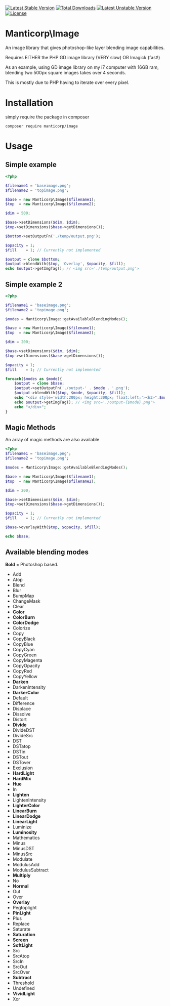  [![Latest Stable Version](https://poser.pugx.org/manticorp/image/v/stable)](https://packagist.org/packages/manticorp/image) [![Total Downloads](https://poser.pugx.org/manticorp/image/downloads)](https://packagist.org/packages/manticorp/image) [![Latest Unstable Version](https://poser.pugx.org/manticorp/image/v/unstable)](https://packagist.org/packages/manticorp/image) [![License](https://poser.pugx.org/manticorp/image/license)](https://packagist.org/packages/manticorp/image)

 # Manticorp\Image

An image library that gives photoshop-like layer blending image capabilities.

Requires EITHER the PHP GD image library (VERY slow) OR Imagick (fast!)

As an example, using GD image library on my i7 computer with 16GB ram, blending two 500px square images takes over 4 seconds.

This is mostly due to PHP having to iterate over every pixel.

# Installation

simply require the package in composer

```
composer require manticorp/image
```

# Usage

## Simple example

```php
<?php

$filename1 = 'baseimage.png';
$filename2 = 'topimage.png';

$base = new Manticorp\Image($filename1);
$top  = new Manticorp\Image($filename2);

$dim = 500;

$base->setDimensions($dim, $dim);
$top->setDimensions($base->getDimensions());

$bottom->setOutputFn('./temp/output.png');

$opacity = 1;
$fill    = 1; // Currently not implemented

$output = clone $bottom;
$output->blendWith($top, 'Overlay', $opacity, $fill);
echo $output->getImgTag(); // <img src='./temp/output.png'>
```

## Simple example 2

```php
<?php

$filename1 = 'baseimage.png';
$filename2 = 'topimage.png';

$modes = Manticorp\Image::getAvailableBlendingModes();

$base = new Manticorp\Image($filename1);
$top  = new Manticorp\Image($filename2);

$dim = 200;

$base->setDimensions($dim, $dim);
$top->setDimensions($base->getDimensions());

$opacity = 1;
$fill    = 1; // Currently not implemented

foreach($modes as $mode){
    $output = clone $base;
    $output->setOutputFn('./output-' . $mode . '.png');
    $output->blendWith($top, $mode, $opacity, $fill);
    echo "<div style='width:200px; height:300px; float:left;'><h3>".$mode."</h3>";
    echo $output->getImgTag(); // <img src='./output-{$mode}.png'>
    echo "</div>";
}
```

## Magic Methods

An array of magic methods are also available

```php
<?php
$filename1 = 'baseimage.png';
$filename2 = 'topimage.png';

$modes = Manticorp\Image::getAvailableBlendingModes();

$base = new Manticorp\Image($filename1);
$top  = new Manticorp\Image($filename2);

$dim = 200;

$base->setDimensions($dim, $dim);
$top->setDimensions($base->getDimensions());

$opacity = 1;
$fill    = 1; // Currently not implemented

$base->overlayWith($top, $opacity, $fill);

echo $base;
```

## Available blending modes

**Bold** = Photoshop based.

* Add
* Atop
* Blend
* Blur
* BumpMap
* ChangeMask
* Clear
* **Color**
* **ColorBurn**
* **ColorDodge**
* Colorize
* Copy
* CopyBlack
* CopyBlue
* CopyCyan
* CopyGreen
* CopyMagenta
* CopyOpacity
* CopyRed
* CopyYellow
* **Darken**
* DarkenIntensity
* **DarkerColor**
* Default
* Difference
* Displace
* Dissolve
* Distort
* **Divide**
* DivideDST
* DivideSrc
* DST
* DSTatop
* DSTin
* DSTout
* DSTover
* Exclusion
* **HardLight**
* **HardMix**
* **Hue**
* In
* **Lighten**
* LightenIntensity
* **LighterColor**
* **LinearBurn**
* **LinearDodge**
* **LinearLight**
* Luminize
* **Luminosity**
* Mathematics
* Minus
* MinusDST
* MinusSrc
* Modulate
* ModulusAdd
* ModulusSubtract
* **Multiply**
* No
* **Normal**
* Out
* Over
* **Overlay**
* Pegtoplight
* **PinLight**
* Plus
* Replace
* Saturate
* **Saturation**
* **Screen**
* **SoftLight**
* Src
* SrcAtop
* SrcIn
* SrcOut
* SrcOver
* **Subtract**
* Threshold
* Undefined
* **VividLight**
* Xor